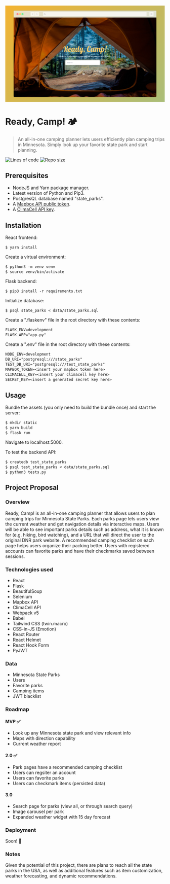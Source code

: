 ![Desktop view](screenshots/desktop-homepage.png)

# Ready, Camp! :camping:
> An all-in-one camping planner lets users efficiently plan camping trips in Minnesota. Simply look up your favorite state park and start planning.

![Lines of code](https://img.shields.io/tokei/lines/github/alishahwee/ready-camp?label=lines%20of%20code)
![Repo size](https://img.shields.io/github/repo-size/alishahwee/ready-camp)

## Prerequisites

- NodeJS and Yarn package manager.
- Latest version of Python and Pip3.
- PostgresQL database named "state_parks".
- A [Mapbox API public token](https://account.mapbox.com/auth/signup/).
- A [ClimaCell API key](https://developer.climacell.co/sign-up).

## Installation

React frontend:
```
$ yarn install
```

Create a virtual environment:
```
$ python3 -m venv venv
$ source venv/bin/activate
```

Flask backend:
```
$ pip3 install -r requirements.txt
```

Initialize database:
```
$ psql state_parks < data/state_parks.sql
```

Create a ".flaskenv" file in the root directory with these contents:
```
FLASK_ENV=development
FLASK_APP="app.py"
```

Create a ".env" file in the root directory with these contents:
```
NODE_ENV=development
DB_URI="postgresql:///state_parks"
TEST_DB_URI="postgresql:///test_state_parks"
MAPBOX_TOKEN=<insert your mapbox token here>
CLIMACELL_KEY=<insert your climacell key here>
SECRET_KEY=<insert a generated secret key here>
```

## Usage

Bundle the assets (you only need to build the bundle once) and start the server:
```
$ mkdir static
$ yarn build
$ flask run
```
Navigate to localhost:5000.

To test the backend API:
```
$ createdb test_state_parks
$ psql test_state_parks < data/state_parks.sql
$ python3 tests.py
```

## Project Proposal

### Overview

Ready, Camp! is an all-in-one camping planner that allows users to plan camping trips for Minnesota State Parks. Each parks page lets users view the current weather and get navigation details via interactive maps. Users will be able to see important parks details such as address, what it is known for (e.g. hiking, bird watching), and a URL that will direct the user to the original DNR park website. A recommended camping checklist on each page helps users organize their packing better. Users with registered accounts can favorite parks and have their checkmarks saved between sessions.

### Technologies used

- React
- Flask
- BeautifulSoup
- Selenium
- Mapbox API
- ClimaCell API
- Webpack v5
- Babel
- Tailwind CSS (twin.macro)
- CSS-in-JS (Emotion)
- React Router
- React Helmet
- React Hook Form
- PyJWT

### Data

- Minnesota State Parks
- Users
- Favorite parks
- Camping items
- JWT blacklist

### Roadmap

#### MVP :white_check_mark:

- Look up any Minnesota state park and view relevant info
- Maps with direction capability
- Current weather report

#### 2.0 :white_check_mark:

- Park pages have a recommended camping checklist
- Users can regsiter an account
- Users can favorite parks
- Users can checkmark items (persisted data)

#### 3.0

- Search page for parks (view all, or through search query)
- Image carousel per park
- Expanded weather widget with 15 day forecast

### Deployment

Soon! :rocket:

### Notes

Given the potential of this project, there are plans to reach all the state parks in the USA, as well as additional features such as item customization, weather forecasting, and dynamic recommendations.

